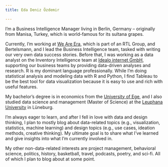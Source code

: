 ```yaml
---
title: Eda Deniz Özdemir

---
```

I’m a Business Intelligence Manager living in Berlin, Germany – originally from Manisa, Turkey, which is world-famous for its sultana grapes.

Currently, I’m working at [We Are Era](https://www.weareera.com/), which is part of an RTL Group, and Bertelsmann, and I lead the Business Intelligence team, tasked with writing our very own data success stories. Before that, I was working as a data analyst on the Inventory Intelligence team at [Idealo internet GmbH](https://www.idealo.de/), supporting our business teams by providing data-driven analyses and research. R is my dominant language professionally. While I’m doing statistical analysis and modeling data with R and Python, I find Tableau to be the best tool for data visualization because it is easy to use and rich with useful features.

My bachelor’s degree is in economics from the [University of Ege](https://ege.edu.tr/), and I also studied data science and management (Master of Science) at the [Leuphana University](https://www.leuphana.de/) in Lüneburg.

I’m always eager to learn, and after I fell in love with data and design thinking, I plan to mostly blog about data-related topics (e.g., visualization, statistics, machine learning) and design topics (e.g., use cases, ideation methods, creative thinking). My ultimate goal is to share what I’ve learned and give insights into what I’m currently involved in.

My other non-data-related interests are project management, behavioral science, politics, history, basketball, travel, podcasts, poetry, and sci-fi. All of which I plan to blog about at some point.